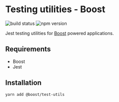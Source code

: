 # Testing utilities - Boost

![build status](https://img.shields.io/github/workflow/status/milesj/boost/Build)
![npm version](https://img.shields.io/npm/v/@boost/test-utils)

Jest testing utilities for [Boost](https://github.com/milesj/boost/) powered applications.

## Requirements

- Boost
- Jest

## Installation

```
yarn add @boost/test-utils
```
